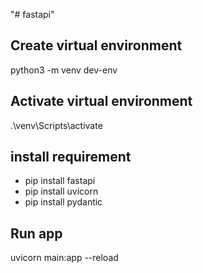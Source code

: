 "# fastapi" 

## Create virtual environment
python3 -m venv dev-env

## Activate virtual environment
.\venv\Scripts\activate

## install requirement
- pip install fastapi
- pip install uvicorn
- pip install pydantic

## Run app
uvicorn main:app --reload